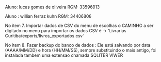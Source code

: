Aluno: lucas gomes de oliveira RGM: 33596913

Aluno : willian ferraz kuhn RGM: 34406808

No item 7. Importar dados de CSV do menu de escolhas o CAMINHO a ser digitado no menu para importar os dados CSV é -> 'Livrarias Curitiba/exports/livros_exportados.csv'
 
No item 8. Fazer backup do banco de dados : Ele está salvando por data (AAAA/MM/DD) e hora (HH/MM/SS), sempre substituindo o mais antigo, foi instalada tambem uma extensao chamada SQLITER VIWER

